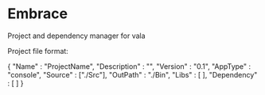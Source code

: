 # Embrace
Project and dependency manager for vala

Project file format:

{
        "Name" : "ProjectName",
        "Description" : "",
        "Version" : "0.1",
        "AppType" : "console",
        "Source" : ["./Src"],
        "OutPath" : "./Bin",
        "Libs" : [
        ],
        "Dependency" : [
        ]
    }
